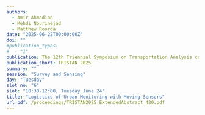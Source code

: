 ```yaml
---
authors:
  - Amir Ahmadian
  - Mehdi Nourinejad
  - Matthew Roorda
date: "2025-06-22T00:00:00Z"
doi: ""
#publication_types:
#  - "1"
publication: The 12th Triennial Symposium on Transportation Analysis conference
publication_short: TRISTAN 2025
summary: ""
session: "Survey and Sensing"
day: "Tuesday"
slot_no: "6"
slot: "10:30-12:00, Tuesday June 24"
title: "Logistics of Urban Monitoring with Moving Sensors"
url_pdf: /proceedings/TRISTAN2025_ExtendedAbstract_420.pdf
---
```

